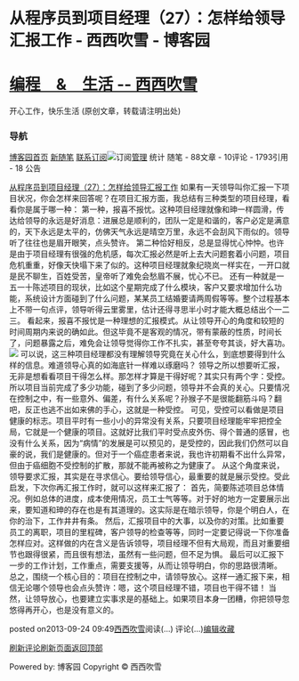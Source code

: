 
# 从程序员到项目经理（27）：怎样给领导汇报工作 - 西西吹雪 - 博客园
# [编程　&　生活      --       西西吹雪](https://www.cnblogs.com/watsonyin/)
开心工作，快乐生活  (原创文章，转载请注明出处)

### 导航
[博客园](https://www.cnblogs.com/)[首页](https://www.cnblogs.com/watsonyin/)
[新随笔](https://i.cnblogs.com/EditPosts.aspx?opt=1)
[联系](https://msg.cnblogs.com/send/%E8%A5%BF%E8%A5%BF%E5%90%B9%E9%9B%AA)[订阅](https://www.cnblogs.com/watsonyin/rss)![订阅](//www.cnblogs.com/images/xml.gif)[管理](https://i.cnblogs.com/)
统计
随笔 -		88文章 -		10评论 -		1793引用 -		18
公告

[从程序员到项目经理（27）：怎样给领导汇报工作](https://www.cnblogs.com/watsonyin/p/3336296.html)
如果有一天领导叫你汇报一下项目状况，你会怎样来回答呢？在项目汇报方面，我总结有三种类型的项目经理，看看你是属于哪一种：
第一种，报喜不报忧。这种项目经理就像和珅一样圆滑，传达给领导的永远是好消息：进展总是顺利的，团队一定是和谐的，客户必定是满意的，天下永远是太平的，仿佛天气永远是晴空万里，永远不会刮风下雨似的。领导听了往往也是眉开眼笑，点头赞许。
第二种恰好相反，总是显得忧心忡忡。也许是由于项目经理有很强的危机感，每次汇报必然是听上去大问题套着小问题，项目危机重重，好像天快塌下来了似的。这种项目经理就象纪晓岚一样实在，一开口就是民不聊生，百姓受苦，皇帝听了难免会愁眉不展，忧心不已。
还有一种就是一五一十陈述项目的现状，比如这个星期完成了什么模块，客户又要求增加什么功能，系统设计方面碰到了什么问题，某某员工结婚要请两周假等等。整个过程基本上不带一句点评，领导听得云里雾里，估计还得寻思半小时才能大概总结出个一二三。
看起来，报喜不报忧是一种理想的汇报模式。从让领导开心的角度和较短的时间周期内来说的确如此。但这毕竟不是客观的情况，带有蒙蔽的性质，时间长了，问题暴露之后，难免会让领导觉得你工作不扎实，甚至夸夸其谈，好大喜功。
![](https://images0.cnblogs.com/blog/7035/201309/24095447-00016ed39f154710bf6f2aa1ce4c337f.png)
可以说，这三种项目经理都没有理解领导究竟在关心什么，到底想要得到什么样的信息。难道领导心真的如海底针一样难以琢磨吗？
领导之所以想要听汇报，无非是想看看项目干得怎么样。那怎样才算是干得好呢？其实只有两个字：受控。所以项目当前完成了多少功能，碰到了多少问题，领导并不会真的关心。只要情况在控制之中，有一些意外、偏差，有什么关系呢？孙猴子不是很能翻筋斗吗？翻吧，反正也逃不出如来佛的手心，这就是一种受控。
可见，受控可以看做是项目健康的标志。项目平时有一些小小的异常没有关系，只要项目经理能牢牢把控全局，它就是一个健康的项目。这就好比我们平时受点皮外伤、得个普通的感冒，也没有什么关系，因为“病情”的发展是可以预见的，是受控的，因此我们仍然可以自豪的说，我们是健康的。但对于一个癌症患者来说，我也许初期看不出什么异常，但由于癌细胞不受控制的扩散，那就不能再被称之为健康了。
从这个角度来说，领导要求汇报，其实是在寻求信心。要给领导信心，最重要的就是展示受控。受此启发，下次你再汇报工作时，就可以这样来汇报了：
首先，简要陈述项目总体情况。例如总体的进度，成本使用情况，员工士气等等。对于好的地方一定要展示出来，要知道和珅的存在也是有其道理的。这实际是在暗示领导，你是个明白人，在你的治下，工作井井有条。
然后，汇报项目中的大事，以及你的对策。比如重要员工的离职，项目的里程碑，客户领导的检查等等，同时一定要记得说一下你准备怎样应对。这样做的内在含义是告诉领导，项目经理不但有大局观，而且对重要细节也跟得很紧，而且很有想法，虽然有一些问题，但不足为惧。
最后可以汇报下一步的工作计划，工作重点，需要支援等，从而让领导明白，你的思路很清晰。
总之，围绕一个核心目的：项目在控制之中，请领导放心。这样一通汇报下来，相信无论哪个领导也会点头赞许：嗯，这个项目经理不错，项目也干得不错！
当然，让领导放心，也要建立实事求是的基础上。如果项目本身一团糟，你把领导忽悠得再开心，也是没有意义的。




posted on2013-09-24 09:49[西西吹雪](https://www.cnblogs.com/watsonyin/)阅读(...) 评论(...)[编辑](https://i.cnblogs.com/EditPosts.aspx?postid=3336296)[收藏](#)


[刷新评论](javascript:void(0);)[刷新页面](#)[返回顶部](#top)






Powered by:
博客园
Copyright © 西西吹雪

